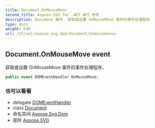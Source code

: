 ```yaml
---
title: Document.OnMouseMove
second_title: Aspose.SVG for .NET API 参考
description: Document 事件. 获取或设置 OnMouseMove 事件的事件处理程序
type: docs
weight: 540
url: /zh/net/aspose.svg.dom/document/onmousemove/
---
```

## Document.OnMouseMove event

获取或设置 OnMouseMove 事件的事件处理程序。

```csharp
public event DOMEventHandler OnMouseMove;
```

### 也可以看看

* delegate [DOMEventHandler](../../../aspose.svg.dom.events/domeventhandler/)
* class [Document](../)
* 命名空间 [Aspose.Svg.Dom](../../document/)
* 部件 [Aspose.SVG](../../../)


